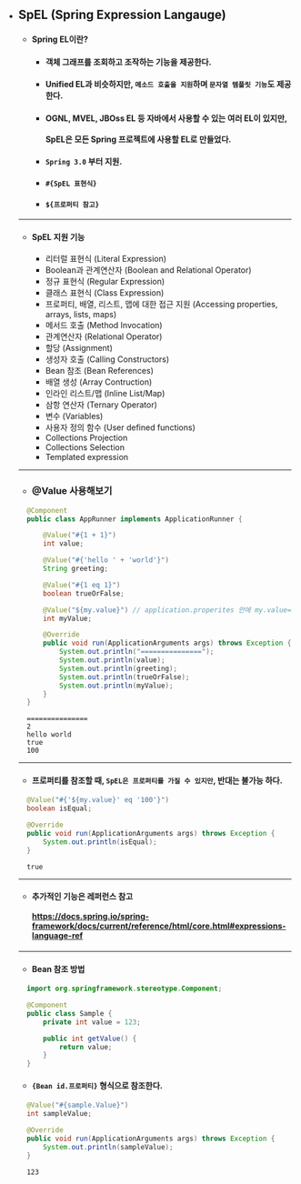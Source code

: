 - ## SpEL (Spring Expression Langauge)
  - #### Spring EL이란?
    - #### 객체 그래프를 조회하고 조작하는 기능을 제공한다.
    - #### Unified EL과 비슷하지만, `메소드 호출을 지원`하며 `문자열 템플릿 기능`도 제공한다.
    - #### OGNL, MVEL, JBOss EL 등 자바에서 사용할 수 있는 여러 EL이 있지만, <br><br> SpEL은 모든 Spring 프로젝트에 사용할 EL로 만들었다.
    - #### `Spring 3.0` 부터 지원.
    - #### `#{SpEL 표현식}`
    - #### `${프로퍼티 참고}`
  --------
  - #### SpEL 지원 기능
    - 리터럴 표현식 (Literal Expression)
    - Boolean과 관계연산자 (Boolean and Relational Operator)
    - 정규 표현식 (Regular Expression)
    - 클래스 표현식 (Class Expression)
    - 프로퍼티, 배열, 리스트, 맵에 대한 접근 지원 (Accessing properties, arrays, lists, maps)
    - 메서드 호출 (Method Invocation)
    - 관계연산자 (Relational Operator)
    - 할당 (Assignment)
    - 생성자 호출 (Calling Constructors)
    - Bean 참조 (Bean References)
    - 배열 생성 (Array Contruction)
    - 인라인 리스트/맵 (Inline List/Map)
    - 삼항 연산자 (Ternary Operator)
    - 변수 (Variables)
    - 사용자 정의 함수 (User defined functions)
    - Collections Projection
    - Collections Selection
    - Templated expression
  ------------
  - ### @Value 사용해보기
  ``` java
    @Component
    public class AppRunner implements ApplicationRunner {

        @Value("#{1 + 1}")
        int value;

        @Value("#{'hello ' + 'world'}")
        String greeting;

        @Value("#{1 eq 1}")
        boolean trueOrFalse;

        @Value("${my.value}") // application.properites 안에 my.value=100
        int myValue;

        @Override
        public void run(ApplicationArguments args) throws Exception {
            System.out.println("===============");
            System.out.println(value);
            System.out.println(greeting);
            System.out.println(trueOrFalse);
            System.out.println(myValue);
        }
    }
  ```
  ```
    ===============
    2
    hello world
    true
    100
  ```
  -------
  - #### 프로퍼티를 참조할 때, `SpEL은 프로퍼티를 가질 수 있지만`, 반대는 불가능 하다.
  ``` java
    @Value("#{'${my.value}' eq '100'}")
    boolean isEqual;

    @Override
    public void run(ApplicationArguments args) throws Exception {
        System.out.println(isEqual);
    }
  ```
  ``` 
    true
  ```
  --------
  - #### 추가적인 기능은 레퍼런스 참고 <br><br> https://docs.spring.io/spring-framework/docs/current/reference/html/core.html#expressions-language-ref
  ---------
  - #### Bean 참조 방법
  ``` java
    import org.springframework.stereotype.Component;

    @Component
    public class Sample {
        private int value = 123;

        public int getValue() {
            return value;
        }
    }
  ```
  - #### `{Bean id.프로퍼티}` 형식으로 참조한다.
  ``` java
    @Value("#{sample.Value}")
    int sampleValue;

    @Override
    public void run(ApplicationArguments args) throws Exception {
        System.out.println(sampleValue);
    }
  ```
  ```
    123
  ```
 
